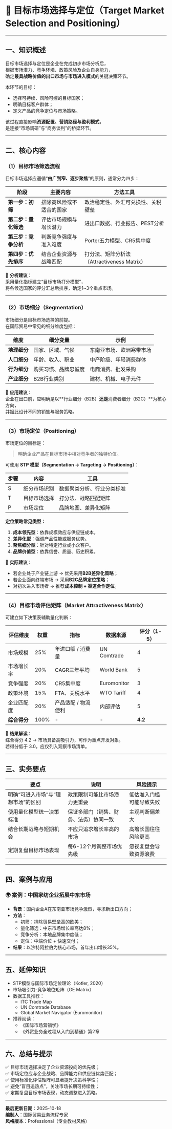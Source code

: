 # 🎯 目标市场选择与定位（Target Market Selection and Positioning）

---

## 一、知识概述

目标市场选择与定位是企业在完成初步市场分析后，  
根据市场潜力、竞争环境、政策风险及企业自身能力，  
确定**最具战略价值的出口市场与市场进入模式**的关键决策环节。

本环节的目标：
- 选择可持续、风险可控的目标国家；
- 明确目标客户群体；
- 定义产品的竞争定位与市场策略。

该过程直接影响**资源配置、营销路径与盈利模式**，  
是连接“市场调研”与“商务谈判”的桥梁环节。

---

## 二、核心内容

### （1）目标市场筛选流程

目标市场选择应遵循“**由广到窄、逐步聚焦**”的原则，通常分为四步：

| 阶段 | 主要内容 | 方法工具 |
|------|------------|------------|
| **第一步：初筛** | 排除高风险或不适合的国家 | 政治稳定性、外汇可兑换性、关税壁垒 |
| **第二步：量化筛选** | 评估市场规模与增长潜力 | 进出口数据、行业报告、PEST分析 |
| **第三步：竞争分析** | 判断竞争强度与准入难度 | Porter五力模型、CR5集中度 |
| **第四步：优先排序** | 结合企业资源与战略匹配 | 打分法、矩阵分析法（Attractiveness Matrix） |

📌 **分析建议：**  
采用量化指标建立“目标市场打分模型”，  
将各候选国家的评分汇总后排序，确定1~3个重点市场。

---

### （2）市场细分（Segmentation）

市场细分是目标市场选择的前提。  
在国际贸易中常见的细分维度包括：

| 维度 | 细分变量 | 示例 |
|------|------------|------|
| **地理细分** | 国家、区域、气候 | 东南亚市场、欧洲寒带市场 |
| **人口细分** | 年龄、收入、职业 | 中产阶级、年轻消费群体 |
| **行为细分** | 购买习惯、品牌忠诚度 | 电商消费、批发采购 |
| **产业细分** | B2B行业类别 | 建材、机械、电子元件 |

🔹 **应用建议：**  
企业在出口前，应明确是以**行业细分（B2B）**还是**消费者细分（B2C）**为核心方向，  
并据此设计不同的销售与服务策略。

---

### （3）市场定位（Positioning）

市场定位的目标是：  
> 明确企业产品在目标市场中相对竞争者的独特价值。

可使用 **STP 模型（Segmentation → Targeting → Positioning）**：

| 步骤 | 内容 | 工具 |
|------|------|------|
| S | 细分市场识别 | 数据聚类分析、行业分类标准 |
| T | 目标市场选择 | 打分法、战略匹配矩阵 |
| P | 市场定位 | 品牌地图、差异化矩阵 |

**定位策略常见类型：**
1. **成本领先型**：依靠规模效应与供应链成本。
2. **差异化型**：强调产品性能或服务优势。
3. **聚焦细分型**：针对特定行业或小众客户。
4. **品牌价值型**：依靠信誉、质量、历史积累。

🔹 **实际建议：**
- 若企业处于产业链上游 → 优先采用**B2B差异化策略**；
- 若企业面向终端市场 → 采用**B2C品牌定位策略**；
- 对初次进入市场者 → 推荐**成本控制 + 渠道合作定位**。

---

### （4）目标市场评估矩阵（Market Attractiveness Matrix）

可建立如下决策表辅助量化判断：

| 评估维度 | 权重 | 指标 | 数据来源 | 评分（1-5） |
|-----------|--------|------------|-------------|--------------|
| 市场规模 | 25% | 年进口额 / 消费量 | UN Comtrade | 4 |
| 市场增长率 | 20% | CAGR三年平均 | World Bank | 5 |
| 竞争强度 | 20% | CR5集中度 | Euromonitor | 3 |
| 政策环境 | 15% | FTA、关税水平 | WTO Tariff | 4 |
| 企业匹配度 | 20% | 产品适配 / 物流便利 | 内部评估 | 5 |
| **综合得分** | 100% | - | - | **4.2** |

🔹 **结果解读：**  
综合得分 4.2 → 市场具备高吸引力，可作为重点开发对象。  
若得分低于 3.0，应仅列入观察市场清单。

---

## 三、实务要点

| 要点 | 说明 | 风险提示 |
|------|------|-----------|
| 明确“可进入市场”与“理想市场”的区别 | 政策限制可能比市场潜力更重要 | 低估准入门槛可能导致失败 |
| 使用量化模型统一决策标准 | 保证多部门（销售、财务、法务）协同一致 | 主观判断偏差大 |
| 结合长期战略与短期机会 | 不应只追求增长率高的市场 | 高增长国往往风险更高 |
| 定期复盘目标市场表现 | 每6-12个月调整市场优先级 | 忽视复盘会导致资源浪费 |

---

## 四、案例与应用

### 🌍 案例：中国家纺企业拓展中东市场

- **背景**：国内企业A在东南亚市场竞争激烈，寻求新出口方向；
- **方法**：
  - 初筛：排除贸易壁垒高的欧美；
  - 量化筛选：中东市场增长率高达8%；
  - 竞争分析：本地品牌集中度低；
  - 定位：中端价位 + 快速交付；
- **结果**：以沙特阿拉伯为核心市场，首年出口增长35%。

---

## 五、延伸知识

- STP模型与国际市场定位理论（Kotler, 2020）
- 市场吸引力-竞争地位矩阵（GE Matrix）
- 数据工具推荐：
  - ITC Trade Map
  - UN Comtrade Database
  - Global Market Navigator (Euromonitor)
- 推荐阅读：
  - 《国际市场营销学》  
  - 《外贸业务全过程从入门到精通》第2章

---

## 六、总结与提示

✅ 目标市场选择决定了企业资源投向的优先级；  
✅ 市场定位应与企业战略、品牌能力和供应链优势匹配；  
✅ 使用标准化评估矩阵可显著提升决策科学性；  
✅ 避免“盲目追热点”，关注市场长期可持续性；  
✅ 定期复盘目标市场表现，动态调整进入策略。

---

**最后更新日期**：2025-10-18  
**编制人**：国际贸易业务流程专家  
**风格版本**：Professional（专业教材风格）
